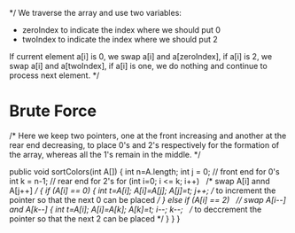 */ We traverse the array and use two variables:

* zeroIndex to indicate the index where we should put 0
* twoIndex to indicate the index where we should put 2

If current element a[i] is 0, we swap a[i] and a[zeroIndex], if a[i] is 2, we swap a[i] and a[twoIndex], if a[i] is one, we do nothing and continue to process next element. */

# Brute Force
/* Here we keep two pointers, one at the front increasing and another at the rear end decreasing, to place 0's and 2's respectively for the formation of the array, whereas all the 1's remain in the middle. */

public void sortColors(int A[])
{
int n=A.length;
int j = 0;  // front end for 0's
int k = n-1;  // rear end for 2's
for (int i=0; i <= k; i++)   /* swap A[i] annd A[j++] */
{
if (A[i] == 0)
{
int t=A[i];
A[i]=A[j];
A[j]=t;
j++;  /* to increment the pointer so that the next 0 can be placed */
}
else if (A[i] == 2)   // swap A[i--] and A[k--]
{
int t=A[i];
A[i]=A[k];
A[k]=t;
i--;
k--;   /* to deccrement the pointer so that the next 2 can be placed */
}
}
}
